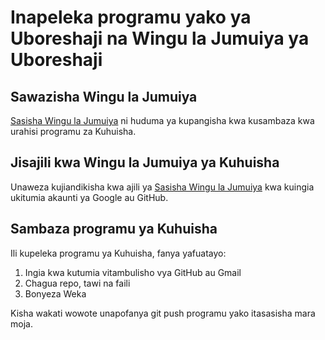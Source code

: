 # Inapeleka programu yako ya Uboreshaji na Wingu la Jumuiya ya Uboreshaji

## Sawazisha Wingu la Jumuiya

[Sasisha Wingu la Jumuiya](https://streamlit.io/cloud) ni huduma ya kupangisha kwa kusambaza kwa urahisi programu za Kuhuisha.

## Jisajili kwa Wingu la Jumuiya ya Kuhuisha

Unaweza kujiandikisha kwa ajili ya [Sasisha Wingu la Jumuiya](https://streamlit.io/cloud) kwa kuingia ukitumia akaunti ya Google au GitHub.

## Sambaza programu ya Kuhuisha

Ili kupeleka programu ya Kuhuisha, fanya yafuatayo:
1. Ingia kwa kutumia vitambulisho vya GitHub au Gmail
2. Chagua repo, tawi na faili
3. Bonyeza Weka

Kisha wakati wowote unapofanya git push programu yako itasasisha mara moja.
